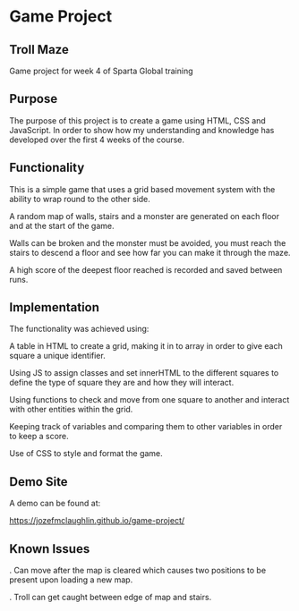 # Game Project
## Troll Maze
Game project for week 4 of Sparta Global training

## Purpose
The purpose of this project is to create a game using HTML, CSS and JavaScript.
In order to show how my understanding and knowledge has developed over the first 4 weeks of the course.

## Functionality
This is a simple game that uses a grid based movement system with the ability to wrap round to the other side.

A random map of walls, stairs and a monster are generated on each floor and at the start of the game.

Walls can be broken and the monster must be avoided, you must reach the stairs to descend a floor and see how far you can make it through the maze.

A high score of the deepest floor reached is recorded and saved between runs.

## Implementation
The functionality was achieved using:

A table in HTML to create a grid, making it in to array in order to give each square a unique identifier.

Using JS to assign classes and set innerHTML to the different squares to define the type of square they are and how they will interact.

Using functions to check and move from one square to another and interact with other entities within the grid.

Keeping track of variables and comparing them to other variables in order to keep a score.

Use of CSS to style and format the game.

## Demo Site

A demo can be found at:

https://jozefmclaughlin.github.io/game-project/


## Known Issues
. Can move after the map is cleared which causes two positions to be present upon loading a new map.

. Troll can get caught between edge of map and stairs.

